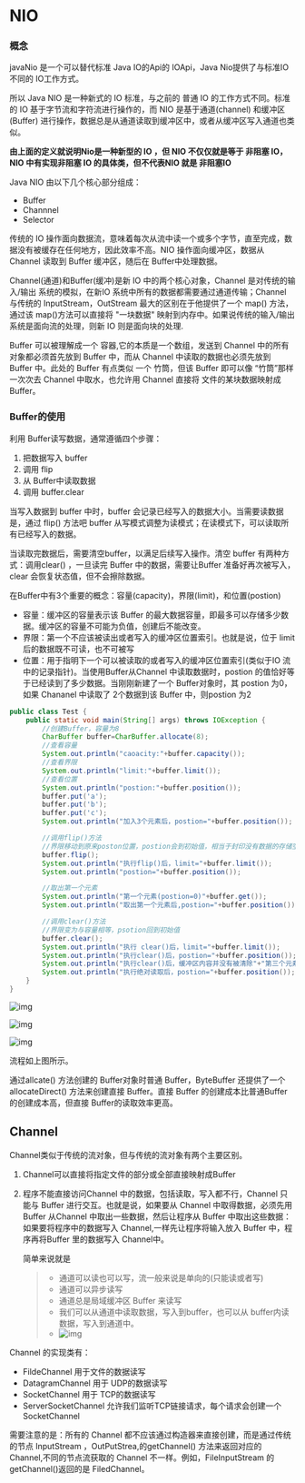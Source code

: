 # NIO

### 概念

javaNio 是一个可以替代标准 Java IO的Api的 IOApi，Java Nio提供了与标准IO 不同的 IO工作方式。

所以 Java NIO 是一种新式的 IO 标准，与之前的 普通 IO 的工作方式不同。标准 的 IO 基于字节流和字符流进行操作的，而 NIO 是基于通道(channel) 和缓冲区(Buffer) 进行操作，数据总是从通道读取到缓冲区中，或者从缓冲区写入通道也类似。

**由上面的定义就说明Nio是一种新型的 IO ，但 NIO 不仅仅就是等于 非阻塞 IO，NIO 中有实现非阻塞 IO 的具体类，但不代表NIO 就是 非阻塞IO**

Java NIO 由以下几个核心部分组成：

- Buffer
- Channnel
- Selector

传统的 IO 操作面向数据流，意味着每次从流中读一个或多个字节，直至完成，数据没有被缓存在任何地方，因此效率不高。NIO 操作面向缓冲区，数据从 Channel 读取到 Buffer 缓冲区，随后在 Buffer中处理数据。

Channel(通道)和Buffer(缓冲)是新 IO 中的两个核心对象，Channel 是对传统的输入/输出 系统的模拟，在新IO 系统中所有的数据都需要通过通道传输；Channel 与传统的 InputStream，OutStream 最大的区别在于他提供了一个 map() 方法，通过该 map()方法可以直接将 "一块数据" 映射到内存中。如果说传统的输入/输出 系统是面向流的处理，则新 IO 则是面向块的处理.

Buffer 可以被理解成一个 容器,它的本质是一个数组，发送到 Channel 中的所有对象都必须首先放到 Buffer 中，而从 Channel 中读取的数据也必须先放到 Buffer 中。此处的 Buffer 有点类似 一个 竹筒，但该 Buffer 即可以像 “竹筒”那样一次次去 Channel 中取水，也允许用 Channel 直接将 文件的某块数据映射成 Buffer。

### Buffer的使用



利用 Buffer读写数据，通常遵循四个步骤：

1. 把数据写入 buffer
2. 调用 flip
3. 从 Buffer中读取数据
4. 调用 buffer.clear

当写入数据到 buffer 中时，buffer 会记录已经写入的数据大小。当需要读数据是，通过 flip() 方法吧 buffer 从写模式调整为读模式；在读模式下，可以读取所有已经写入的数据。

当读取完数据后，需要清空buffer，以满足后续写入操作。清空 buffer 有两种方式：调用clear() ，一旦读完 Buffer 中的数据，需要让Buffer 准备好再次被写入，clear 会恢复状态值，但不会擦除数据。

在Buffer中有3个重要的概念：容量(capacity)，界限(limit)，和位置(postion)

- 容量：缓冲区的容量表示该 Buffer 的最大数据容量，即最多可以存储多少数据。缓冲区的容量不可能为负值，创建后不能改变。
- 界限：第一个不应该被读出或者写入的缓冲区位置索引。也就是说，位于 limit 后的数据既不可读，也不可被写
- 位置：用于指明下一个可以被读取的或者写入的缓冲区位置索引(类似于IO 流中的记录指针)。当使用Buffer从Channel 中读取数据时，postion 的值恰好等于已经读到了多少数据。当刚刚新建了一个 Buffer对象时，其 postion 为0，如果 Chananel 中读取了 2个数据到该 Buffer 中，则postion 为2

```java
public class Test {
    public static void main(String[] args) throws IOException {
        //创建Buffer，容量为8
        CharBuffer buffer=CharBuffer.allocate(8);
        //查看容量
        System.out.println("caoacity:"+buffer.capacity());
        //查看界限
        System.out.println("limit:"+buffer.limit());
        //查看位置
        System.out.println("postion:"+buffer.position());
        buffer.put('a');
        buffer.put('b');
        buffer.put('c');
        System.out.println("加入3个元素后，postion="+buffer.position());

        //调用flip()方法
        //界限移动到原来poston位置，postion会到初始值，相当于封印没有数据的存储空间
        buffer.flip();
        System.out.println("执行flip()后，limit="+buffer.limit());
        System.out.println("postion="+buffer.position());

        //取出第一个元素
        System.out.println("第一个元素(postion=0)"+buffer.get());
        System.out.println("取出第一个元素后,postion="+buffer.position());

        //调用clear()方法
        //界限变为与容量相等，psotion回到初始值
        buffer.clear();
        System.out.println("执行 clear()后，limit="+buffer.limit());
        System.out.println("执行clear()后，postion="+buffer.position());
        System.out.println("执行clear()后，缓冲区内容并没有被清除"+"第三个元素为："+buffer.get(2));
        System.out.println("执行绝对读取后，postion="+buffer.position());
    }
}
```

![img](https://img-blog.csdnimg.cn/20190410205542249.png)

![img](https://img-blog.csdnimg.cn/20190410205554640.png?x-oss-process=image/watermark,type_ZmFuZ3poZW5naGVpdGk,shadow_10,text_aHR0cHM6Ly9ibG9nLmNzZG4ubmV0L3BldHRlcnA=,size_16,color_FFFFFF,t_70)

![img](https://img-blog.csdnimg.cn/20190410205608605.png)

流程如上图所示。

通过allcate() 方法创建的 Buffer对象时普通 Buffer，ByteBuffer 还提供了一个 allocateDirect() 方法来创建直接 Buffer。直接 Buffer 的创建成本比普通Buffer 的创建成本高，但直接 Buffer的读取效率更高。



## Channel

Channel类似于传统的流对象，但与传统的流对象有两个主要区别。

1. Channel可以直接将指定文件的部分或全部直接映射成Buffer

2. 程序不能直接访问Channel 中的数据，包括读取，写入都不行，Channel 只能与 Buffer 进行交互。也就是说，如果要从 Channel 中取得数据，必须先用 Buffer 从Channel 中取出一些数据，然后让程序从 Buffer 中取出这些数据：如果要将程序中的数据写入 Channel,一样先让程序将输入放入 Buffer 中，程序再将Buffer 里的数据写入 Channel中。

   简单来说就是

   > - 通道可以读也可以写，流一般来说是单向的(只能读或者写)
   > - 通道可以异步读写
   > - 通道总是局域缓冲区 Buffer 来读写
   > - 我们可以从通道中读取数据，写入到buffer，也可以从 buffer内读数据，写入到通道中。
   > - ![img](http://upload-images.jianshu.io/upload_images/3985563-5dcaaf9b7106a7d9.png?imageMogr2/auto-orient/strip|imageView2/2/w/1240)

Channel 的实现类有：

- FildeChannel    用于文件的数据读写
- DatagramChannel  用于 UDP的数据读写
- SocketChannel  用于 TCP的数据读写
- ServerSocketChannel   允许我们监听TCP链接请求，每个请求会创建一个 SocketChannel

需要注意的是：所有的 Channel 都不应该通过构造器来直接创建，而是通过传统的节点 InputStream ，OutPutStrea,的getChannel() 方法来返回对应的 Channel,不同的节点流获取的 Channel 不一样。例如，FileInputStream 的 getChannel()返回的是 FiledChannel。



